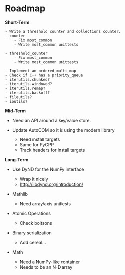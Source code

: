 # Roadmap

**Short-Term**

    - Write a threshold counter and collections counter.
    - counter
        - Fix most_common
        - Write most_common unittests

    - threshold_counter
        - Fix most_common
        - Write most_common unittests

    - Implement an ordered_multi_map
    - Check if C++ has a priority_queue
    - iterutils.chunked?
    - iterutils.windowed?
    - iterutils.remap?
    - iterutils.backoff?
    - fileutils?
    - ioutils?

**Mid-Term**

- Need an API around a key/value store.

- Update AutoCOM so it is using the modern library
    - Need install targets
    - Same for PyCPP
    - Track headers for install targets

**Long-Term**

- Use DyND for the NumPy interface
    - Wrap it nicely
    - http://libdynd.org/introduction/

- Mathlib
    - Need array/axis unittests

- Atomic Operations
    - Check boltsons

- Binary serialization
    - Add cereal...

- Math
    - Need a NumPy-like container
    - Needs to be an N-D array
